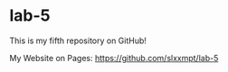 # lab-5

This is my fifth repository on GitHub!

My Website on Pages: https://github.com/slxxmpt/lab-5
